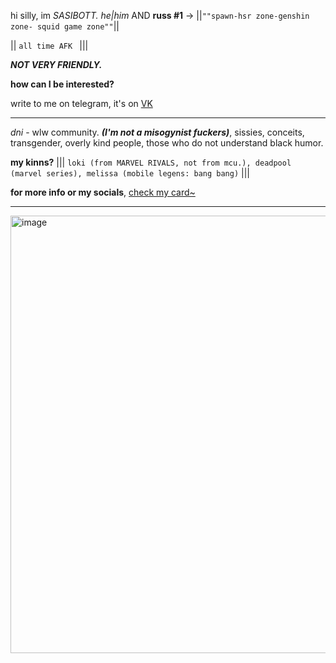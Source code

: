 

           

   hi silly, im *SASIBOTT.* _he|him_ AND **russ #1** -> ||`""spawn-hsr zone-genshin zone- squid game zone""`|| 
   
   || ``all time AFK ``         |||
  
***NOT VERY FRIENDLY.*** 

**how can I be interested?**

 write to me on telegram, it's on [VK](https://vk.com/sasibott)

-----------------------------

*dni* - wlw community. ***(I'm not a misogynist fuckers)***, sissies, conceits, transgender, overly kind people, those who do not understand black humor.

**my kinns?** ||| `` loki (from MARVEL RIVALS, not from mcu.), deadpool (marvel series), melissa (mobile legens: bang bang) `` |||

**for more info or my socials**, [check my card~](https://sasibott.carrd.co)
________________________________________________________________

<img width="735" height="700" alt="image" src="https://github.com/user-attachments/assets/57510d66-daf9-4eef-aaf4-6aaeb2698f06" />







<!--
**sasibott/sasibott** is a ✨ _special_ ✨ repository because its `README.md` (this file) appears on your GitHub profile.

Here are some ideas to get you started:

- 🔭 I’m currently working on ...
- 🌱 I’m currently learning ...
- 👯 I’m looking to collaborate on ...
- 🤔 I’m looking for help with ...
- 💬 Ask me about ...
- 📫 How to reach me: ...
- 😄 Pronouns: ...
- ⚡ Fun fact: ...
-->

